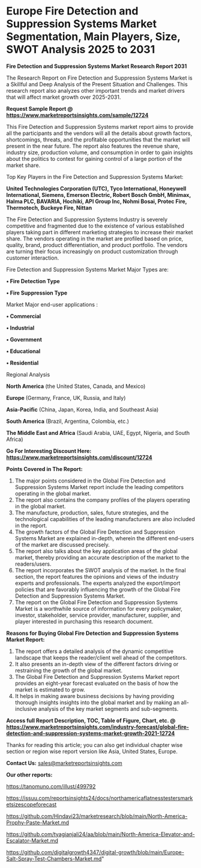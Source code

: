 # Europe Fire Detection and Suppression Systems Market Segmentation, Main Players, Size, SWOT Analysis 2025 to 2031

<strong>Fire Detection and Suppression Systems Market Research Report 2031</strong>

The Research Report on Fire Detection and Suppression Systems Market is a Skillful and Deep Analysis of the Present Situation and Challenges. This research report also analyzes other important trends and market drivers that will affect market growth over 2025-2031.

<strong>Request Sample Report @ <a href=https://www.marketreportsinsights.com/sample/12724>https://www.marketreportsinsights.com/sample/12724</a></strong>

This Fire Detection and Suppression Systems market report aims to provide all the participants and the vendors will all the details about growth factors, shortcomings, threats, and the profitable opportunities that the market will present in the near future. The report also features the revenue share, industry size, production volume, and consumption in order to gain insights about the politics to contest for gaining control of a large portion of the market share.

Top Key Players in the Fire Detection and Suppression Systems Market:

<strong>United Technologies Corporation (UTC), Tyco International, Honeywell International, Siemens, Emerson Electric, Robert Bosch GmbH, Minimax, Halma PLC, BAVARIA, Hochiki, API Group Inc, Nohmi Bosai, Protec Fire, Thermotech, Buckeye Fire, Nittan</strong>

The Fire Detection and Suppression Systems Industry is severely competitive and fragmented due to the existence of various established players taking part in different marketing strategies to increase their market share. The vendors operating in the market are profiled based on price, quality, brand, product differentiation, and product portfolio. The vendors are turning their focus increasingly on product customization through customer interaction.

Fire Detection and Suppression Systems Market Major Types are:

<strong>• Fire Detection Type

• Fire Suppression Type</strong>

Market Major end-user applications :

<strong>• Commercial

• Industrial

• Government

• Educational

• Residential</strong>

Regional Analysis

</u><strong><b>North America</b></strong> (the United States, Canada, and Mexico)

<strong><b>Europe </b></strong>(Germany, France, UK, Russia, and Italy)

<strong><b>Asia-Pacific</b></strong> (China, Japan, Korea, India, and Southeast Asia)

<strong><b>South America</b></strong> (Brazil, Argentina, Colombia, etc.)

<strong><b>The Middle East and Africa</b></strong> (Saudi Arabia, UAE, Egypt, Nigeria, and South Africa)

<strong>Go For Interesting Discount Here: <a href=https://www.marketreportsinsights.com/discount/12724>https://www.marketreportsinsights.com/discount/12724</a></strong>

<strong>Points Covered in The Report:</strong>
<ol>
  <li>The major points considered in the Global Fire Detection and Suppression Systems Market report include the leading competitors operating in the global market.</li>
  <li>The report also contains the company profiles of the players operating in the global market.</li>
  <li>The manufacture, production, sales, future strategies, and the technological capabilities of the leading manufacturers are also included in the report.</li>
  <li>The growth factors of the Global Fire Detection and Suppression Systems Market are explained in-depth, wherein the different end-users of the market are discussed precisely.</li>
  <li>The report also talks about the key application areas of the global market, thereby providing an accurate description of the market to the readers/users.</li>
  <li>The report incorporates the SWOT analysis of the market. In the final section, the report features the opinions and views of the industry experts and professionals. The experts analyzed the export/import policies that are favorably influencing the growth of the Global Fire Detection and Suppression Systems Market.</li>
  <li>The report on the Global Fire Detection and Suppression Systems Market is a worthwhile source of information for every policymaker, investor, stakeholder, service provider, manufacturer, supplier, and player interested in purchasing this research document.</li>
</ol>
<strong>Reasons for Buying Global Fire Detection and Suppression Systems Market Report:</strong>

<ol>
  <li>The report offers a detailed analysis of the dynamic competitive landscape that keeps the reader/client well ahead of the competitors.</li>
  <li>It also presents an in-depth view of the different factors driving or restraining the growth of the global market.</li>
  <li>The Global Fire Detection and Suppression Systems Market report provides an eight-year forecast evaluated on the basis of how the market is estimated to grow.</li>
  <li>It helps in making aware business decisions by having providing thorough insights insights into the global market and by making an all-inclusive analysis of the key market segments and sub-segments.</li>
</ol>
<strong>Access full Report Description, TOC, Table of Figure, Chart, etc. @ <a href=https://www.marketreportsinsights.com/industry-forecast/global-fire-detection-and-suppression-systems-market-growth-2021-12724>https://www.marketreportsinsights.com/industry-forecast/global-fire-detection-and-suppression-systems-market-growth-2021-12724</a></strong>


Thanks for reading this article; you can also get individual chapter wise section or region wise report version like Asia, United States, Europe.

<strong>Contact Us:</strong>
sales@marketreportsinsights.com

<strong>Our other reports:</strong>

<a href=https://tanomuno.com/illust/499792>https://tanomuno.com/illust/499792</a>

<a href=https://issuu.com/reportsinsights24/docs/northamericaflatnesstestersmarketsizescopeforecast>https://issuu.com/reportsinsights24/docs/northamericaflatnesstestersmarketsizescopeforecast</a>

<a href=https://github.com/Hindavi23/marketresearch/blob/main/North-America-Prophy-Paste-Market.md>https://github.com/Hindavi23/marketresearch/blob/main/North-America-Prophy-Paste-Market.md</a>

<a href=https://github.com/tyagianjali24/aa/blob/main/North-America-Elevator-and-Escalator-Market.md>https://github.com/tyagianjali24/aa/blob/main/North-America-Elevator-and-Escalator-Market.md</a>

<a href=https://github.com/digitalgrowth4347/digital-growth/blob/main/Europe-Salt-Spray-Test-Chambers-Market.md>https://github.com/digitalgrowth4347/digital-growth/blob/main/Europe-Salt-Spray-Test-Chambers-Market.md</a>"
